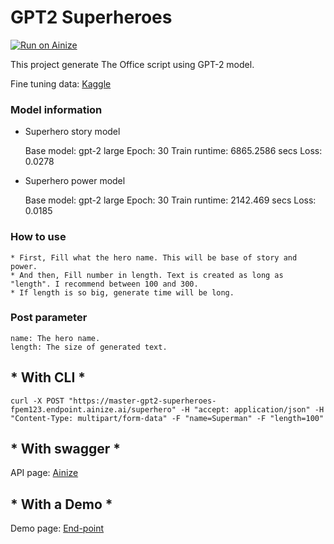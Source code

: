 # GPT2 Superheroes

[![Run on Ainize](https://ainize.ai/images/run_on_ainize_button.svg)](https://ainize.web.app/redirect?git_repo=https://github.com/fpem123/GPT2-Superheroes)

This project generate The Office script using GPT-2 model.

Fine tuning data: [Kaggle](https://www.kaggle.com/jonathanbesomi/superheroes-nlp-dataset)

### Model information

* Superhero story model


    Base model: gpt-2 large
    Epoch: 30
    Train runtime: 6865.2586 secs
    Loss: 0.0278


* Superhero power model


    Base model: gpt-2 large
    Epoch: 30
    Train runtime: 2142.469 secs
    Loss: 0.0185


### How to use

    * First, Fill what the hero name. This will be base of story and power.
    * And then, Fill number in length. Text is created as long as "length". I recommend between 100 and 300.
    * If length is so big, generate time will be long.

### Post parameter

    name: The hero name.
    length: The size of generated text.


## * With CLI *

    curl -X POST "https://master-gpt2-superheroes-fpem123.endpoint.ainize.ai/superhero" -H "accept: application/json" -H "Content-Type: multipart/form-data" -F "name=Superman" -F "length=100"

## * With swagger *

API page: [Ainize](https://ainize.ai/fpem123/GPT2-Superheroes?branch=master)

## * With a Demo *

Demo page: [End-point](https://master-gpt2-superheroes-fpem123.endpoint.ainize.ai/)